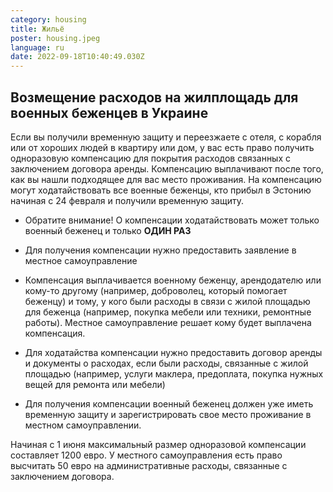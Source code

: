 ```yaml
---
category: housing
title: Жильё
poster: housing.jpeg
language: ru
date: 2022-09-18T10:40:49.030Z
---
```


## Возмещение расходов на жилплощадь для военных беженцев в Украине

Если вы получили временную защиту и переезжаете с отеля, с корабля или от
хороших людей в квартиру или дом, у вас есть право получить одноразовую
компенсацию для покрытия расходов связанных с заключением договора аренды.
Компенсацию выплачивают после того, как вы нашли подходящее для вас место
проживания. На компенсацию могут ходатайствовать все военные беженцы, кто прибыл
в Эстонию начиная с 24 февраля и получили временную защиту.

- Обратите внимание! О компенсации ходатайствовать может только военный беженец
  и только **ОДИН РАЗ**

- Для получения компенсации нужно предоставить заявление в местное
  самоуправление

- Компенсация выплачивается военному беженцу, арендодателю или кому-то другому
  (например, доброволец, который помогает беженцу) и тому, у кого были расходы в
  связи с жилой площадью для беженца (например, покупка мебели или техники,
  ремонтные работы). Местное самоуправление решает кому будет выплачена
  компенсация.

- Для ходатайства компенсации нужно предоставить договор аренды и документы о
  расходах, если были расходы, связанные с жилой площадью (например, услуги
  маклера, предоплата, покупка нужных вещей для ремонта или мебели)

- Для получения компенсации военный беженец должен уже иметь временную защиту и
  зарегистрировать свое место проживание в местном самоуправлении.

Начиная с 1 июня максимальный размер одноразовой компенсации составляет 1200
евро. У местного самоуправления есть право высчитать 50 евро на административные
расходы, связанные с заключением договора.
